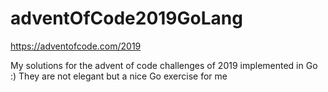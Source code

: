 # adventOfCode2019GoLang
https://adventofcode.com/2019

My solutions for the advent of code challenges of 2019 implemented in Go :)
They are not elegant but a nice Go exercise for me
